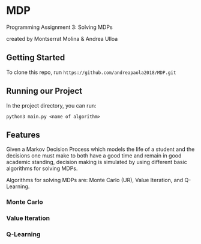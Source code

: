# MDP
Programming Assignment 3: Solving MDPs

created by Montserrat Molina & Andrea Ulloa

## Getting Started

To clone this repo, run `https://github.com/andreapaola2018/MDP.git`

## Running our Project

In the project directory, you can run:

`python3 main.py <name of algorithm>`

## Features

Given a Markov Decision Process which models the life of a student and the decisions one must make to both have a good time and remain in good academic standing, decision making is simulated by using different basic algorithms for solving MDPs. 


Algorithms for solving MDPs are: Monte Carlo (UR), Value Iteration, and Q-Learning. 

### Monte Carlo


### Value Iteration


### Q-Learning

